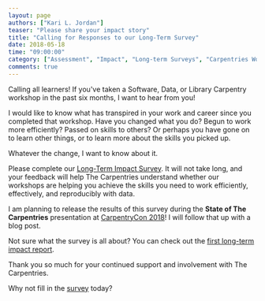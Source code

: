 ```yaml
---
layout: page
authors: ["Kari L. Jordan"]
teaser: "Please share your impact story"
title: "Calling for Responses to our Long-Term Survey"
date: 2018-05-18
time: "09:00:00"
category: ["Assessment", "Impact", "Long-term Surveys", "Carpentries Workshops"]
comments: true
---
```


Calling all learners! If you've taken a Software, Data, or Library Carpentry workshop in the past six months, I want to hear from you!

I would like to know what has transpired in your work and career since you completed that workshop. Have you changed what you do? 
Begun to work more efficiently? Passed on skills to others? Or perhaps you have gone on to learn other things, or to learn more about the skills
you picked up.

Whatever the change, I want to know about it. 

Please complete our [Long-Term Impact Survey](https://www.surveymonkey.com/r/carpentrieslongtermassessment). 
It will not take long, and your feedback will help The Carpentries 
understand whether our workshops are helping you achieve the skills you need to work efficiently, effectively, and 
reproducibly with data.

I am planning to release the results of this survey during 
the **State of The Carpentries** presentation at [CarpentryCon 2018](http://www.carpentrycon.org/)! I will follow that up with a blog post.

Not sure what the survey is all about? 
You can check out the [first long-term impact report](http://www.datacarpentry.org/blog/long-term-survey-results/).

Thank you so much for your continued support and involvement with The Carpentries.

Why not fill in the [survey](https://www.surveymonkey.com/r/carpentrieslongtermassessment) today?
